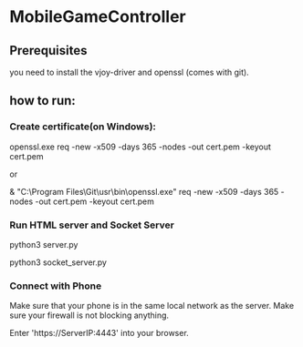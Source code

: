 # MobileGameController

## Prerequisites 
you need to install the vjoy-driver and openssl (comes with git).

## how to run:

### Create certificate(on Windows):
openssl.exe req -new -x509 -days 365 -nodes -out cert.pem -keyout cert.pem

or

& "C:\Program Files\Git\usr\bin\openssl.exe" req -new -x509 -days 365 -nodes -out cert.pem -keyout cert.pem

### Run HTML server and Socket Server

python3 server.py

python3 socket_server.py

### Connect with Phone

Make sure that your phone is in the same local network as the server. Make sure your firewall is not blocking anything.

Enter 'https://ServerIP:4443' into your browser.
